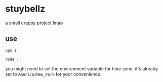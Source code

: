 # stuybellz

a small crappy project lmao

## use

`npm i`

`node .`

you might need to set the environment variable for time zone. it's already set to `America/New_York` for your convenience.
